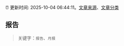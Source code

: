 :alarm_clock: 更新时间: 2025-10-04 06:44:11。[文章来源](/README.md)、[文章分类](/TAGS.md)

## 报告


> 关键字：`报告`、`月报`



